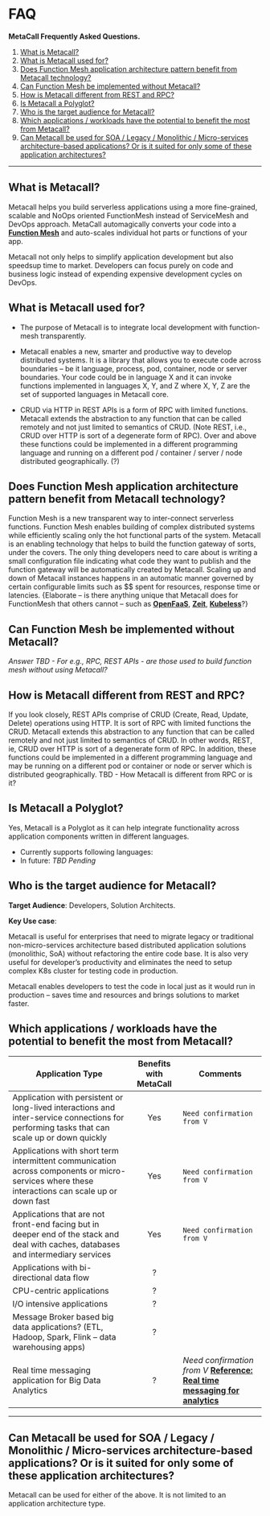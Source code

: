 # FAQ
**MetaCall Frequently Asked Questions.**

1. [What is Metacall?](#Q1)
2. [What is Metacall used for?](#Q2)
3. [Does Function Mesh application architecture pattern benefit from Metacall technology?](#Q3)
4. [Can Function Mesh be implemented without Metacall?](#Q4)
5. [How is Metacall different from REST and RPC?](#Q5)
6. [Is Metacall a Polyglot?](#Q6)
7. [Who is the target audience for Metacall?](#Q7)
8. [Which applications / workloads have the potential to benefit the most from Metacall?](#Q8)
9. [Can Metacall be used for SOA / Legacy / Monolithic / Micro-services architecture-based applications? Or is it suited for only some of these application architectures?](#Q9)
---

<div id='Q1'/>

## What is Metacall?
Metacall helps you build serverless applications using a more fine-grained, scalable and NoOps oriented FunctionMesh instead of ServiceMesh and DevOps approach. MetaCall automagically converts your code into a **[Function Mesh](https://medium.com/@metacall/function-mesh-architecture-c0304ba4bad0)** and auto-scales individual hot parts or functions of your app. 

Metacall not only helps to simplify application development but also speedsup time to market. Developers can focus purely on code and  business logic instead of expending expensive development cycles on DevOps.

<div id='Q2'/>

## What is Metacall used for?

*	The purpose of Metacall is to integrate local development with function-mesh transparently.

*	Metacall enables a new, smarter and productive way to develop distributed systems. It is a library that allows you to execute code across boundaries – be it language, process, pod, container, node or server boundaries. Your code could be in language X and it can invoke functions implemented in languages X, Y, and Z where X, Y, Z are the set of supported languages in Metacall core. 

*	CRUD via HTTP in REST APIs is a form of RPC with limited functions. Metacall extends the abstraction to any function that can be called remotely and not just limited to semantics of CRUD. (Note REST, i.e., CRUD over HTTP is sort of a degenerate form of RPC). Over and above these functions could be implemented in a different programming language and running on a different pod / container / server / node distributed geographically. (?)

<div id='Q3'/>

## Does Function Mesh application architecture pattern benefit from Metacall technology?

Function Mesh is a new transparent way to inter-connect serverless functions. Function Mesh enables building of complex distributed systems while efficiently scaling only the hot functional parts of the system. Metacall is an enabling technology that helps to build the function gateway of sorts, under the covers. The only thing developers need to care about is writing a small configuration file indicating what code they want to publish and the function gateway will be automatically created by Metacall.  Scaling up and down of Metacall instances happens in an automatic manner governed by certain configurable limits such as $$ spent for resources, response time or latencies. {Elaborate – is there anything unique that Metacall does for FunctionMesh that others cannot – such as **[OpenFaaS](https://www.openfaas.com/)**, **[Zeit](https://zeit.co/)**, **[Kubeless](https://kubeless.io/)**?}

<div id='Q4'/>

## Can Function Mesh be implemented without Metacall?

*Answer TBD - For e.g., RPC, REST APIs - are those used to build function mesh without using Metacall?*

<div id='Q5'/>

## How is Metacall different from REST and RPC?

If you look closely, REST APIs comprise of CRUD (Create, Read, Update, Delete) operations using HTTP. It is sort of RPC with limited functions the CRUD. Metacall extends this abstraction to any function that can be called remotely and not just limited to semantics of CRUD. In other words, REST, ie, CRUD over HTTP is sort of a degenerate form of RPC. In addition, these functions could be implemented in a different programming language and may be running on a different pod or container or node or server which is distributed geographically.  TBD - How Metacall is different from RPC or is it?

<div id='Q6'/>

## Is Metacall a Polyglot? 

Yes, Metacall is a Polyglot as it can help integrate functionality across application components written in different languages.  

* Currently supports following languages:
* In future: *TBD Pending*

<div id='Q7'/>

## Who is the target audience for Metacall?
**Target Audience**: Developers, Solution Architects.

**Key Use case**:

Metacall is useful for enterprises that need to migrate legacy or traditional non-micro-services architecture based distributed application solutions (monolithic, SoA) without refactoring the entire code base.  It is also very useful for developer’s productivity and eliminates the need to setup complex K8s cluster for testing code in production.  

Metacall enables developers to test the code in local just as it would run in production – saves time and resources and brings solutions to market faster.

<div id='Q8'/>

## Which applications / workloads have the potential to benefit the most from Metacall?

|   Application Type               |   Benefits with MetaCall   |   Comments             |
|----------------------------------|:--------------------------:|------------------------|
| Application with persistent or long-lived interactions and inter-service connections for performing tasks that can scale up or down quickly| Yes         |     `Need confirmation from V`     |
| Applications with short term intermittent communication across components or micro-services where these interactions can scale up or down fast | Yes         |     `Need confirmation from V`     |
| Applications that are not front-end facing but in deeper end of the stack and deal with caches, databases and intermediary services |Yes         |     `Need confirmation from V`     |
| Applications with bi-directional data flow |? | |
| CPU-centric applications |? | |
| I/O intensive applications |? | |
| Message Broker based big data applications? (ETL, Hadoop, Spark, Flink – data warehousing apps) | ? | |
| Real time messaging application for Big Data Analytics | ? | *Need confirmation from V* **[Reference: Real time messaging for analytics](https://medium.com/@natemurthy/rest-rpc-and-brokered-messaging-b775aeb0db3)**|
---

<div id='Q9'/>

## Can Metacall be used for SOA / Legacy / Monolithic / Micro-services architecture-based applications? Or is it suited for only some of these application architectures?

Metacall can be used for either of the above.  It is not limited to an application architecture type.
